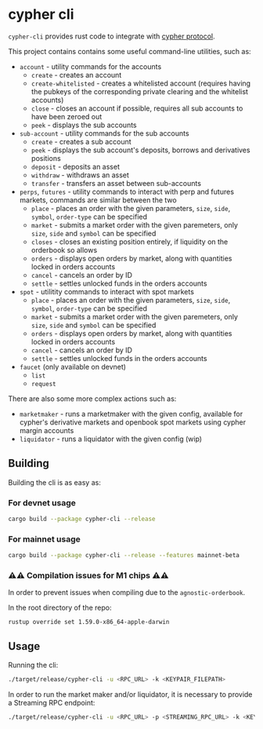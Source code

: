 # cypher cli

`cypher-cli` provides rust code to integrate with [cypher protocol](https://cypher.trade).

This project contains contains some useful command-line utilities, such as:

- `account` - utility commands for the accounts
  - `create` - creates an account
  - `create-whitelisted` - creates a whitelisted account (requires having the pubkeys of the corresponding private clearing and the whitelist accounts)
  - `close` - closes an account if possible, requires all sub accounts to have been zeroed out
  - `peek` - displays the sub accounts
- `sub-account` - utility commands for the sub accounts
  - `create` - creates a sub account
  - `peek` - displays the sub account's deposits, borrows and derivatives positions
  - `deposit` - deposits an asset
  - `withdraw` - withdraws an asset
  - `transfer` - transfers an asset between sub-accounts
- `perps`, `futures` - utility commands to interact with perp and futures markets, commands are similar between the two
  - `place` - places an order with the given parameters, `size`, `side`, `symbol`, `order-type` can be specified
  - `market` - submits a market order with the given paremeters, only `size`, `side` and `symbol` can be specified
  - `closes` - closes an existing position entirely, if liquidity on the orderbook so allows
  - `orders` - displays open orders by market, along with quantities locked in orders accounts
  - `cancel` - cancels an order by ID
  - `settle` - settles unlocked funds in the orders accounts
- `spot` - utilitity commands to interact with spot markets
  - `place` - places an order with the given parameters, `size`, `side`, `symbol`, `order-type` can be specified
  - `market` - submits a market order with the given paremeters, only `size`, `side` and `symbol` can be specified
  - `orders` - displays open orders by market, along with quantities locked in orders accounts
  - `cancel` - cancels an order by ID
  - `settle` - settles unlocked funds in the orders accounts
- `faucet` (only available on devnet)
  - `list`
  - `request`

There are also some more complex actions such as:

- `marketmaker` - runs a marketmaker with the given config, available for cypher's derivative markets and openbook spot markets using cypher margin accounts
- `liquidator` - runs a liquidator with the given config (wip)


## Building

Building the cli is as easy as:

### For devnet usage

```sh
cargo build --package cypher-cli --release
```

### For mainnet usage

```sh
cargo build --package cypher-cli --release --features mainnet-beta
```

### ⚠️⚠️ Compilation issues for M1 chips ⚠️⚠️

In order to prevent issues when compiling due to the `agnostic-orderbook`.

In the root directory of the repo:

`rustup override set 1.59.0-x86_64-apple-darwin`

## Usage

Running the cli:

```sh
./target/release/cypher-cli -u <RPC_URL> -k <KEYPAIR_FILEPATH>
```

In order to run the market maker and/or liquidator, it is necessary to provide a Streaming RPC endpoint:

```sh
./target/release/cypher-cli -u <RPC_URL> -p <STREAMING_RPC_URL> -k <KEYPAIR_FILEPATH> market-maker run -c -k <MAKER_CONFIG_FILEPATH>
```